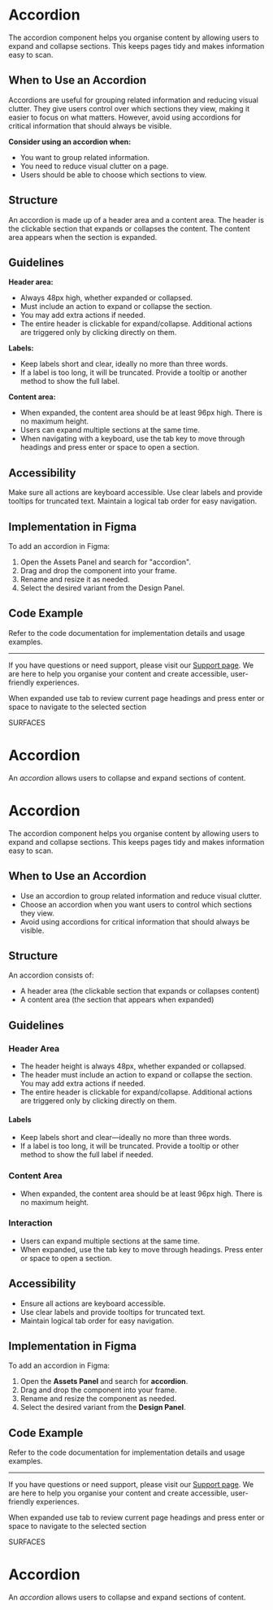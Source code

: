 # Accordion

The accordion component helps you organise content by allowing users to expand and collapse sections. This keeps pages tidy and makes information easy to scan.

## When to Use an Accordion

Accordions are useful for grouping related information and reducing visual clutter. They give users control over which sections they view, making it easier to focus on what matters. However, avoid using accordions for critical information that should always be visible.

**Consider using an accordion when:**

- You want to group related information.
- You need to reduce visual clutter on a page.
- Users should be able to choose which sections to view.

## Structure

An accordion is made up of a header area and a content area. The header is the clickable section that expands or collapses the content. The content area appears when the section is expanded.

## Guidelines

**Header area:**

- Always 48px high, whether expanded or collapsed.
- Must include an action to expand or collapse the section.
- You may add extra actions if needed.
- The entire header is clickable for expand/collapse. Additional actions are triggered only by clicking directly on them.

**Labels:**

- Keep labels short and clear, ideally no more than three words.
- If a label is too long, it will be truncated. Provide a tooltip or another method to show the full label.

**Content area:**

- When expanded, the content area should be at least 96px high. There is no maximum height.
- Users can expand multiple sections at the same time.
- When navigating with a keyboard, use the tab key to move through headings and press enter or space to open a section.

## Accessibility

Make sure all actions are keyboard accessible. Use clear labels and provide tooltips for truncated text. Maintain a logical tab order for easy navigation.

## Implementation in Figma

To add an accordion in Figma:

1. Open the Assets Panel and search for "accordion".
2. Drag and drop the component into your frame.
3. Rename and resize it as needed.
4. Select the desired variant from the Design Panel.

## Code Example

Refer to the code documentation for implementation details and usage examples.

---

If you have questions or need support, please visit our [Support page](../../support/support.md). We are here to help you organise your content and create accessible, user-friendly experiences.

When expanded use tab to review current page headings and press enter or space to navigate to the selected section

SURFACES

# Accordion

An *accordion* allows users to collapse and expand sections of content.





# Accordion

The accordion component helps you organise content by allowing users to expand and collapse sections. This keeps pages tidy and makes information easy to scan.

## When to Use an Accordion

- Use an accordion to group related information and reduce visual clutter.
- Choose an accordion when you want users to control which sections they view.
- Avoid using accordions for critical information that should always be visible.

## Structure

An accordion consists of:
- A header area (the clickable section that expands or collapses content)
- A content area (the section that appears when expanded)

## Guidelines

### Header Area
- The header height is always 48px, whether expanded or collapsed.
- The header must include an action to expand or collapse the section. You may add extra actions if needed.
- The entire header is clickable for expand/collapse. Additional actions are triggered only by clicking directly on them.

#### Labels
- Keep labels short and clear—ideally no more than three words.
- If a label is too long, it will be truncated. Provide a tooltip or other method to show the full label if needed.

### Content Area
- When expanded, the content area should be at least 96px high. There is no maximum height.

### Interaction
- Users can expand multiple sections at the same time.
- When expanded, use the tab key to move through headings. Press enter or space to open a section.

## Accessibility

- Ensure all actions are keyboard accessible.
- Use clear labels and provide tooltips for truncated text.
- Maintain logical tab order for easy navigation.

## Implementation in Figma

To add an accordion in Figma:
1. Open the **Assets Panel** and search for **accordion**.
2. Drag and drop the component into your frame.
3. Rename and resize the component as needed.
4. Select the desired variant from the **Design Panel**.

## Code Example

Refer to the code documentation for implementation details and usage examples.

---
If you have questions or need support, please visit our [Support page](../../support/support.md). We are here to help you organise your content and create accessible, user-friendly experiences.

When expanded use tab to review current page headings and press enter or space to navigate to the selected section

SURFACES

# Accordion

An _accordion_ allows users to collapse and expand sections of content.
